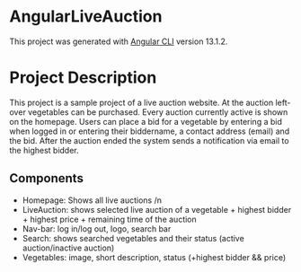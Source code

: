 # AngularLiveAuction

This project was generated with [Angular CLI](https://github.com/angular/angular-cli) version 13.1.2.

# Project Description
This project is a sample project of a live auction website. At the auction left-over vegetables can be purchased. Every auction currently active is shown on the homepage. Users can place a bid for a vegetable by entering a bid when logged in or entering their biddername, a contact address (email) and the bid. After the auction ended the system sends a notification via email to the highest bidder. 

## Components
- Homepage: Shows all live auctions /n
- LiveAuction: shows selected live auction of a vegetable + highest bidder + highest price + remaining time of the auction
- Nav-bar: log in/log out, logo, search bar
- Search: shows searched vegetables and their status (active auction/inactive auction)
- Vegetables: image, short description, status (+highest bidder && price)
